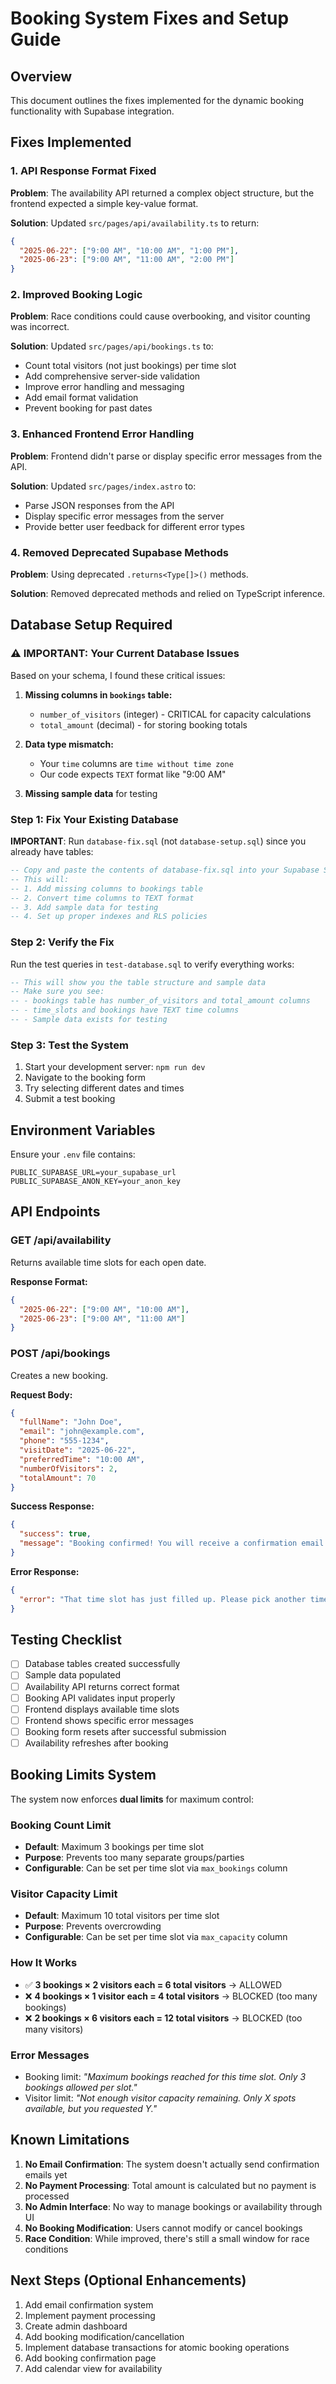 # Booking System Fixes and Setup Guide

## Overview
This document outlines the fixes implemented for the dynamic booking functionality with Supabase integration.

## Fixes Implemented

### 1. API Response Format Fixed
**Problem**: The availability API returned a complex object structure, but the frontend expected a simple key-value format.

**Solution**: Updated `src/pages/api/availability.ts` to return:
```json
{
  "2025-06-22": ["9:00 AM", "10:00 AM", "1:00 PM"],
  "2025-06-23": ["9:00 AM", "11:00 AM", "2:00 PM"]
}
```

### 2. Improved Booking Logic
**Problem**: Race conditions could cause overbooking, and visitor counting was incorrect.

**Solution**: Updated `src/pages/api/bookings.ts` to:
- Count total visitors (not just bookings) per time slot
- Add comprehensive server-side validation
- Improve error handling and messaging
- Add email format validation
- Prevent booking for past dates

### 3. Enhanced Frontend Error Handling
**Problem**: Frontend didn't parse or display specific error messages from the API.

**Solution**: Updated `src/pages/index.astro` to:
- Parse JSON responses from the API
- Display specific error messages from the server
- Provide better user feedback for different error types

### 4. Removed Deprecated Supabase Methods
**Problem**: Using deprecated `.returns<Type[]>()` methods.

**Solution**: Removed deprecated methods and relied on TypeScript inference.

## Database Setup Required

### ⚠️ IMPORTANT: Your Current Database Issues
Based on your schema, I found these critical issues:

1. **Missing columns in `bookings` table:**
   - `number_of_visitors` (integer) - CRITICAL for capacity calculations
   - `total_amount` (decimal) - for storing booking totals

2. **Data type mismatch:**
   - Your `time` columns are `time without time zone`
   - Our code expects `TEXT` format like "9:00 AM"

3. **Missing sample data** for testing

### Step 1: Fix Your Existing Database
**IMPORTANT**: Run `database-fix.sql` (not `database-setup.sql`) since you already have tables:

```sql
-- Copy and paste the contents of database-fix.sql into your Supabase SQL Editor
-- This will:
-- 1. Add missing columns to bookings table
-- 2. Convert time columns to TEXT format
-- 3. Add sample data for testing
-- 4. Set up proper indexes and RLS policies
```

### Step 2: Verify the Fix
Run the test queries in `test-database.sql` to verify everything works:

```sql
-- This will show you the table structure and sample data
-- Make sure you see:
-- - bookings table has number_of_visitors and total_amount columns
-- - time_slots and bookings have TEXT time columns
-- - Sample data exists for testing
```

### Step 3: Test the System
1. Start your development server: `npm run dev`
2. Navigate to the booking form
3. Try selecting different dates and times
4. Submit a test booking

## Environment Variables
Ensure your `.env` file contains:
```
PUBLIC_SUPABASE_URL=your_supabase_url
PUBLIC_SUPABASE_ANON_KEY=your_anon_key
```

## API Endpoints

### GET /api/availability
Returns available time slots for each open date.

**Response Format:**
```json
{
  "2025-06-22": ["9:00 AM", "10:00 AM"],
  "2025-06-23": ["9:00 AM", "11:00 AM"]
}
```

### POST /api/bookings
Creates a new booking.

**Request Body:**
```json
{
  "fullName": "John Doe",
  "email": "john@example.com",
  "phone": "555-1234",
  "visitDate": "2025-06-22",
  "preferredTime": "10:00 AM",
  "numberOfVisitors": 2,
  "totalAmount": 70
}
```

**Success Response:**
```json
{
  "success": true,
  "message": "Booking confirmed! You will receive a confirmation email shortly."
}
```

**Error Response:**
```json
{
  "error": "That time slot has just filled up. Please pick another time."
}
```

## Testing Checklist

- [ ] Database tables created successfully
- [ ] Sample data populated
- [ ] Availability API returns correct format
- [ ] Booking API validates input properly
- [ ] Frontend displays available time slots
- [ ] Frontend shows specific error messages
- [ ] Booking form resets after successful submission
- [ ] Availability refreshes after booking

## Booking Limits System

The system now enforces **dual limits** for maximum control:

### **Booking Count Limit**
- **Default**: Maximum 3 bookings per time slot
- **Purpose**: Prevents too many separate groups/parties
- **Configurable**: Can be set per time slot via `max_bookings` column

### **Visitor Capacity Limit**
- **Default**: Maximum 10 total visitors per time slot
- **Purpose**: Prevents overcrowding
- **Configurable**: Can be set per time slot via `max_capacity` column

### **How It Works**
- ✅ **3 bookings × 2 visitors each = 6 total visitors** → ALLOWED
- ❌ **4 bookings × 1 visitor each = 4 total visitors** → BLOCKED (too many bookings)
- ❌ **2 bookings × 6 visitors each = 12 total visitors** → BLOCKED (too many visitors)

### **Error Messages**
- Booking limit: *"Maximum bookings reached for this time slot. Only 3 bookings allowed per slot."*
- Visitor limit: *"Not enough visitor capacity remaining. Only X spots available, but you requested Y."*

## Known Limitations

1. **No Email Confirmation**: The system doesn't actually send confirmation emails yet
2. **No Payment Processing**: Total amount is calculated but no payment is processed
3. **No Admin Interface**: No way to manage bookings or availability through UI
4. **No Booking Modification**: Users cannot modify or cancel bookings
5. **Race Condition**: While improved, there's still a small window for race conditions

## Next Steps (Optional Enhancements)

1. Add email confirmation system
2. Implement payment processing
3. Create admin dashboard
4. Add booking modification/cancellation
5. Implement database transactions for atomic booking operations
6. Add booking confirmation page
7. Add calendar view for availability
